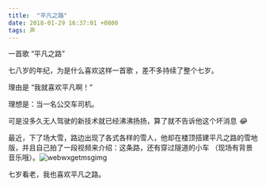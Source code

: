 ```yaml
---
title:  "平凡之路"
date: 2018-01-29 16:37:01 +0800
tags: 声
---
```


一首歌 “平凡之路”

七八岁的年纪，为是什么喜欢这样一首歌 ，差不多持续了整个七岁。

理由是 “我就喜欢平凡啊！”

理想是：当一名公交车司机。

可是没多久无人驾驶的新技术就已经沸沸扬扬，算了就不告诉他这个坏消息 *😂*

最近，下了场大雪，路边出现了各式各样的雪人，他却在楼顶搭建平凡之路的雪地版，并且自己拍了一段视频来介绍：这条路，还有穿过隧道的小车 （现场有背景音乐哦）。![webwxgetmsgimg](/home/zimy/Desktop/webwxgetmsgimg.jpeg)

七岁看老，我也喜欢平凡之路。

